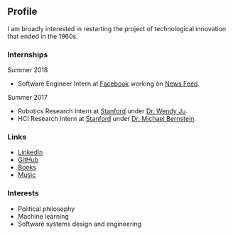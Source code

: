 ## Profile
I am broadly interested in restarting the project of technological innovation that ended in the 1960s. 

### Internships
Summer 2018
* Software Engineer Intern at [Facebook](https://www.facebook.com) working on [News Feed](https://www.facebook.com/zuck/posts/10104445245963251).

Summer 2017
* Robotics Research Intern at [Stanford](https://www.stanford.edu/) under [Dr. Wendy Ju](http://wendyju.com/).
* HCI Research Intern at [Stanford](https://www.stanford.edu/) under [Dr. Michael Bernstein](https://hci.stanford.edu/msb/).

### Links
* [LinkedIn](https://linkedin.com/in/abhayvenkatesh)
* [GitHub](https://github.com/abhay-venkatesh)
* [Books](https://bookshelf.website/abhay/mixes/ul2b5/General-and-Surprising)
* [Music](https://www.last.fm/user/abhayvenkatesh)

### Interests
* Political philosophy
* Machine learning
* Software systems design and engineering
